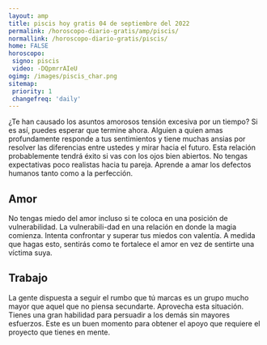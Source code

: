 ```yaml
---
layout: amp
title: piscis hoy gratis 04 de septiembre del 2022 
permalink: /horoscopo-diario-gratis/amp/piscis/
normallink: /horoscopo-diario-gratis/piscis/
home: FALSE
horoscopo:
 signo: piscis
 video: -DQpmrrAIeU
ogimg: /images/piscis_char.png
sitemap:
 priority: 1
 changefreq: 'daily'
---
```



¿Te han causado los asuntos amorosos tensión excesiva por un tiempo? Si es así, puedes esperar que termine ahora. Alguien a quien amas profundamente responde a tus sentimientos y tiene muchas ansias por resolver las diferencias entre ustedes y mirar hacia el futuro. Esta relación probablemente tendrá éxito si vas con los ojos bien abiertos. No tengas expectativas poco realistas hacia tu pareja. Aprende a amar los defectos humanos tanto como a la perfección.

## Amor

No tengas miedo del amor incluso si te coloca en una posición de vulnerabilidad. La vulnerabili-dad en una relación en donde la magia comienza. Intenta confrontar y superar tus miedos con valentía. A medida que hagas esto, sentirás como te fortalece el amor en vez de sentirte una víctima suya.

## Trabajo

La gente dispuesta a seguir el rumbo que tú marcas es un grupo mucho mayor que aquel que no piensa secundarte. Aprovecha esta situación. Tienes una gran habilidad para persuadir a los demás sin mayores esfuerzos. Este es un buen momento para obtener el apoyo que requiere el proyecto que tienes en mente.